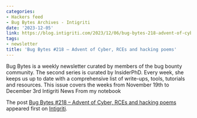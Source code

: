 ```yaml
---
categories:
- Hackers feed
- Bug Bytes Archives - Intigriti
date: '2023-12-05'
link: https://blog.intigriti.com/2023/12/06/bug-bytes-218-advent-of-cyber-rces-and-hacking-poems/
tags:
- newsletter
title: 'Bug Bytes #218 – Advent of Cyber, RCEs and hacking poems'
---
```


<p>Bug Bytes is a weekly newsletter curated by members of the bug bounty community. The second series is curated by InsiderPhD. Every week, she keeps us up to date with a comprehensive list of write-ups, tools, tutorials and resources. This issue covers the weeks from November 19th to December 3rd Intigriti News From my notebook</p> <p>The post <a href="https://blog.intigriti.com/2023/12/06/bug-bytes-218-advent-of-cyber-rces-and-hacking-poems/">Bug Bytes #218 &#8211; Advent of Cyber, RCEs and hacking poems</a> appeared first on <a href="https://blog.intigriti.com">Intigriti</a>.</p>
